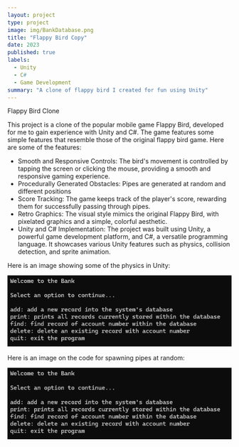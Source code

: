 ```yaml
---
layout: project
type: project
image: img/BankDatabase.png
title: "Flappy Bird Copy"
date: 2023
published: true
labels:
  - Unity
  - C#
  - Game Development
summary: "A clone of flappy bird I created for fun using Unity"
---
```


Flappy Bird Clone

This project is a clone of the popular mobile game Flappy Bird, developed for me to gain experience with Unity and C#. The game features some simple features that resemble those of the original flappy bird game. Here are some of the features:

- Smooth and Responsive Controls: The bird's movement is controlled by tapping the screen or clicking the mouse, providing a smooth and responsive gaming experience.
- Procedurally Generated Obstacles: Pipes are generated at random and different positions
- Score Tracking: The game keeps track of the player's score, rewarding them for successfully passing through pipes.
- Retro Graphics: The visual style mimics the original Flappy Bird, with pixelated graphics and a simple, colorful aesthetic.
- Unity and C# Implementation: The project was built using Unity, a powerful game development platform, and C#, a versatile programming language. It showcases various Unity features such as physics, collision detection, and 
  sprite animation.

Here is an image showing some of the physics in Unity: 

<img class="img-fluid" src="../img/BankUI.png">



Here is an image on the code for spawning pipes at random:

<img class="img-fluid" src="../img/BankUI.png">
